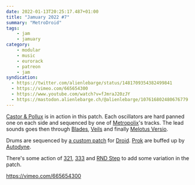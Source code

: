 ```yaml
---
date: 2022-01-13T20:25:17.487+01:00
title: "Jamuary 2022 #7"
summary: "MetroDroid"
tags:
    - jam
    - jamuary
category:
    - modular
    - music
    - eurorack
    - patreon
    - jam
syndication:
  - https://twitter.com/alienlebarge/status/1481709354382499841
  - https://vimeo.com/665654300
  - https://www.youtube.com/watch?v=fJmraJ20zJY
  - https://mastodon.alienlebarge.ch/@alienlebarge/107616802480676779
---
```

[Castor & Pollux](https://winterbloom.com/shop/castor-and-pollux) is in action in this patch. Each oscillators are hard panned one on each side and sequenced by one of [Metropolix](https://intellijel.com/shop/eurorack/metropolix/)'s tracks. The lead sounds goes then through [Blades](https://mutable-instruments.net/modules/blades/), [Veils](https://mutable-instruments.net/modules/veils/) and finally [Melotus Versio](https://noiseengineering.us/products/melotus-versio).

Drums are sequenced by [a custom patch](https://github.com/alienlebarge/droid-32sek) for [Droid](https://shop.dermannmitdermaschine.de/pages/droid-universal-cv-processor). [Prok](https://prok.co.uk/) are buffed up by [Autodyne](https://www.modulargrid.net/e/steady-state-fate-autodyne).

There's some action of [321](https://frap.tools/products/321/), [333](https://frap.tools/products/333/) and [RND Step](https://divkidvideo.com/rnd-step-the-third-divkid-eurorack-module/) to add some variation in the patch.

https://vimeo.com/665654300
